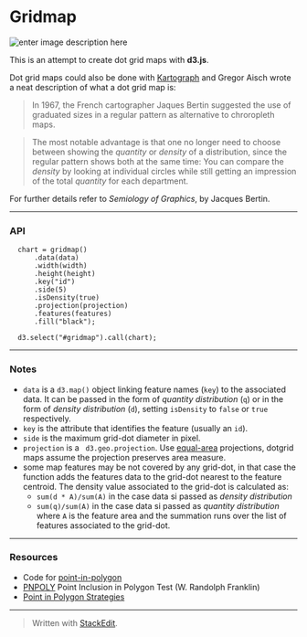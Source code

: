 Gridmap
=======

![enter image description here](https://lh3.googleusercontent.com/UU7MLms-Z3fMRoRdEhT7Y1Z4KSHqXE66gyzBwxLJYDI=s0 "gridmap")

This is an attempt to create dot grid maps with **d3.js**.

Dot grid maps could also be done with [Kartograph](http://kartograph.org/) and Gregor Aisch wrote a neat description of what a dot grid map is:

> In 1967, the French cartographer Jaques Bertin suggested the use of graduated sizes in a regular pattern as alternative to chroropleth maps.

>The most notable advantage is that one no longer need to choose between showing the *quantity* or *density* of a distribution, since the regular pattern shows both at the same time: You can compare the *density* by looking at individual circles while still getting an impression of the total *quantity* for each department.

For further details refer to *Semiology of Graphics*, by Jacques Bertin.


--------------------

### API

```
  chart = gridmap()
      .data(data)
      .width(width)
      .height(height)
      .key("id")
      .side(5)
      .isDensity(true)
      .projection(projection)
      .features(features)
      .fill("black");
      
  d3.select("#gridmap").call(chart);
```

----------------------

### Notes
- `data` is a `d3.map()` object linking feature names (`key`) to the associated data. It can be passed in the form of *quantity distribution* (`q`) or in the form of *density distribution* (`d`), setting `isDensity` to `false` or `true` respectively.
-  `key` is the attribute that identifies the feature (usually an `id`).
-  `side` is the maximum grid-dot diameter in pixel.
-  `projection` is a ` d3.geo.projection`. Use [equal-area](http://en.wikipedia.org/wiki/Map_projection#Equal-area) projections, dotgrid maps assume the projection preserves area measure.
- some map features may be not covered by any grid-dot, in that case the function adds the features data to the grid-dot nearest to the feature centroid. The density value associated to the grid-dot is calculated as: 
    - `sum(d * A)/sum(A)` in the case data si passed as *density distribution*
    - `sum(q)/sum(A)` in the case data si passed as *quantity distribution*
where  `A` is the feature area and the summation runs over the list of features associated to the grid-dot.


-----------------------------

### Resources

- Code for [point-in-polygon](https://github.com/substack/point-in-polygon)
-  [PNPOLY](http://www.ecse.rpi.edu/Homepages/wrf/Research/Short_Notes/pnpoly.html) Point Inclusion in Polygon Test (W. Randolph Franklin)
- [Point in Polygon Strategies](http://erich.realtimerendering.com/ptinpoly/)

------

> Written with [StackEdit](https://stackedit.io/).